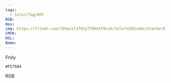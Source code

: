 ```yaml
---
tags:
  - Color/Tag/NTC
RGB:
Hex:
img: https://filedn.com/l0hpzxl1f01yT7GHxtF8cyk/Color%20Snake/standard_csv_to_svg/%23/F57584.svg
CMYK:
HSL:
Name:
---
```

Froly
```palette
#F57584
```
RGB
